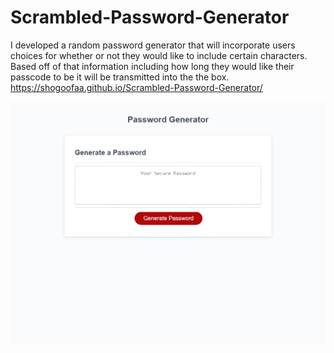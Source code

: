# Scrambled-Password-Generator
I developed a random password generator that will incorporate users choices for whether or not they would like to include certain characters. Based off of that information including how long they would like their passcode to be it will be transmitted into the the box.
https://shogoofaa.github.io/Scrambled-Password-Generator/

![splash-page](./assets/images/shogoofaa.github.io_Scrambled-Password-Generator_.png)